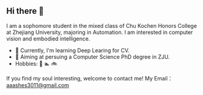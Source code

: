 ## Hi there 👋
I am a sophomore student in the mixed class of Chu Kochen Honors College at Zhejiang University, majoring in Automation. 
I am interested in computer vision and embodied intelligence.

- 🔭 Currently, I'm learning Deep Learing for CV.
- 🌱 Aiming at persuing a Computer Science PhD degree in ZJU.
- Hobbies: 🏀 🏊‍ 🚲

If you find my soul interesting, welcome to contact me!
My Email：aaashes3011@gmail.com

<!--
**aaashes1103/aaashes1103** is a ✨ _special_ ✨ repository because its `README.md` (this file) appears on your GitHub profile.

Here are some ideas to get you started:

- 🔭 I’m currently working on ...
- 🌱 I’m currently learning ...
- 👯 I’m looking to collaborate on ...
- 🤔 I’m looking for help with ...
- 💬 Ask me about ...
- 📫 How to reach me: ...
- 😄 Pronouns: ...
- ⚡ Fun fact: ...
-->
